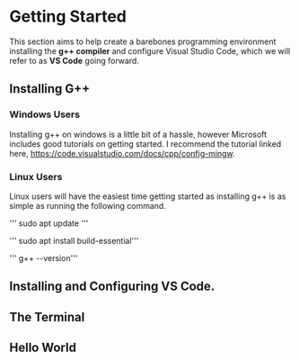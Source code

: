# Getting Started

This section aims to help create a barebones programming environment installing the **g++ compiler** and configure Visual Studio Code, which we will refer to as **VS Code** going forward.

## Installing G++

### Windows Users

Installing g++ on windows is a little bit of a hassle, however Microsoft includes good tutorials on getting started. I recommend the tutorial linked here, https://code.visualstudio.com/docs/cpp/config-mingw.

### Linux Users

Linux users will have the easiest time getting started as installing g++ is as simple as running the following command.

'''     sudo apt update '''

'''     sudo apt install build-essential'''

'''    g++ --version'''

## Installing and Configuring VS Code.

## The Terminal

## Hello World
